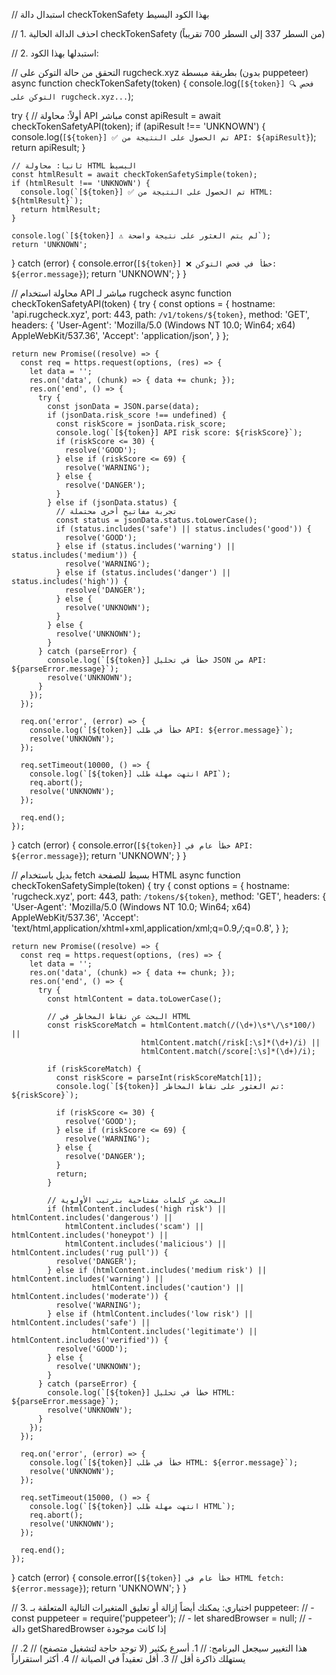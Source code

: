 // استبدال دالة checkTokenSafety بهذا الكود البسيط

// 1. احذف الدالة الحالية checkTokenSafety (من السطر 337 إلى السطر 700 تقريباً)

// 2. استبدلها بهذا الكود:

// التحقق من حالة التوكن على rugcheck.xyz بطريقة مبسطة (بدون puppeteer)
async function checkTokenSafety(token) {
  console.log(`[${token}] 🔍 فحص التوكن على rugcheck.xyz...`);
  
  try {
    // أولاً: محاولة API مباشر
    const apiResult = await checkTokenSafetyAPI(token);
    if (apiResult !== 'UNKNOWN') {
      console.log(`[${token}] ✅ تم الحصول على النتيجة من API: ${apiResult}`);
      return apiResult;
    }
    
    // ثانياً: محاولة HTML البسيط
    const htmlResult = await checkTokenSafetySimple(token);
    if (htmlResult !== 'UNKNOWN') {
      console.log(`[${token}] ✅ تم الحصول على النتيجة من HTML: ${htmlResult}`);
      return htmlResult;
    }
    
    console.log(`[${token}] ⚠️ لم يتم العثور على نتيجة واضحة`);
    return 'UNKNOWN';
    
  } catch (error) {
    console.error(`[${token}] ❌ خطأ في فحص التوكن: ${error.message}`);
    return 'UNKNOWN';
  }
}

// محاولة استخدام API مباشر لـ rugcheck
async function checkTokenSafetyAPI(token) {
  try {
    const options = {
      hostname: 'api.rugcheck.xyz',
      port: 443,
      path: `/v1/tokens/${token}`,
      method: 'GET',
      headers: {
        'User-Agent': 'Mozilla/5.0 (Windows NT 10.0; Win64; x64) AppleWebKit/537.36',
        'Accept': 'application/json',
      }
    };

    return new Promise((resolve) => {
      const req = https.request(options, (res) => {
        let data = '';
        res.on('data', (chunk) => { data += chunk; });
        res.on('end', () => {
          try {
            const jsonData = JSON.parse(data);
            if (jsonData.risk_score !== undefined) {
              const riskScore = jsonData.risk_score;
              console.log(`[${token}] API risk score: ${riskScore}`);
              if (riskScore <= 30) {
                resolve('GOOD');
              } else if (riskScore <= 69) {
                resolve('WARNING');
              } else {
                resolve('DANGER');
              }
            } else if (jsonData.status) {
              // تجربة مفاتيح أخرى محتملة
              const status = jsonData.status.toLowerCase();
              if (status.includes('safe') || status.includes('good')) {
                resolve('GOOD');
              } else if (status.includes('warning') || status.includes('medium')) {
                resolve('WARNING');
              } else if (status.includes('danger') || status.includes('high')) {
                resolve('DANGER');
              } else {
                resolve('UNKNOWN');
              }
            } else {
              resolve('UNKNOWN');
            }
          } catch (parseError) {
            console.log(`[${token}] خطأ في تحليل JSON من API: ${parseError.message}`);
            resolve('UNKNOWN');
          }
        });
      });

      req.on('error', (error) => {
        console.log(`[${token}] خطأ في طلب API: ${error.message}`);
        resolve('UNKNOWN');
      });

      req.setTimeout(10000, () => {
        console.log(`[${token}] انتهت مهلة طلب API`);
        req.abort();
        resolve('UNKNOWN');
      });

      req.end();
    });
  } catch (error) {
    console.error(`[${token}] خطأ عام في API: ${error.message}`);
    return 'UNKNOWN';
  }
}

// بديل باستخدام fetch بسيط للصفحة HTML
async function checkTokenSafetySimple(token) {
  try {
    const options = {
      hostname: 'rugcheck.xyz',
      port: 443,
      path: `/tokens/${token}`,
      method: 'GET',
      headers: {
        'User-Agent': 'Mozilla/5.0 (Windows NT 10.0; Win64; x64) AppleWebKit/537.36',
        'Accept': 'text/html,application/xhtml+xml,application/xml;q=0.9,*/*;q=0.8',
      }
    };

    return new Promise((resolve) => {
      const req = https.request(options, (res) => {
        let data = '';
        res.on('data', (chunk) => { data += chunk; });
        res.on('end', () => {
          try {
            const htmlContent = data.toLowerCase();
            
            // البحث عن نقاط المخاطر في HTML
            const riskScoreMatch = htmlContent.match(/(\d+)\s*\/\s*100/) || 
                                 htmlContent.match(/risk[:\s]*(\d+)/i) ||
                                 htmlContent.match(/score[:\s]*(\d+)/i);
            
            if (riskScoreMatch) {
              const riskScore = parseInt(riskScoreMatch[1]);
              console.log(`[${token}] تم العثور على نقاط المخاطر: ${riskScore}`);
              
              if (riskScore <= 30) {
                resolve('GOOD');
              } else if (riskScore <= 69) {
                resolve('WARNING');
              } else {
                resolve('DANGER');
              }
              return;
            }
            
            // البحث عن كلمات مفتاحية بترتيب الأولوية
            if (htmlContent.includes('high risk') || htmlContent.includes('dangerous') || 
                htmlContent.includes('scam') || htmlContent.includes('honeypot') ||
                htmlContent.includes('malicious') || htmlContent.includes('rug pull')) {
              resolve('DANGER');
            } else if (htmlContent.includes('medium risk') || htmlContent.includes('warning') ||
                      htmlContent.includes('caution') || htmlContent.includes('moderate')) {
              resolve('WARNING');
            } else if (htmlContent.includes('low risk') || htmlContent.includes('safe') ||
                      htmlContent.includes('legitimate') || htmlContent.includes('verified')) {
              resolve('GOOD');
            } else {
              resolve('UNKNOWN');
            }
          } catch (parseError) {
            console.log(`[${token}] خطأ في تحليل HTML: ${parseError.message}`);
            resolve('UNKNOWN');
          }
        });
      });

      req.on('error', (error) => {
        console.log(`[${token}] خطأ في طلب HTML: ${error.message}`);
        resolve('UNKNOWN');
      });

      req.setTimeout(15000, () => {
        console.log(`[${token}] انتهت مهلة طلب HTML`);
        req.abort();
        resolve('UNKNOWN');
      });

      req.end();
    });
  } catch (error) {
    console.error(`[${token}] خطأ عام في HTML fetch: ${error.message}`);
    return 'UNKNOWN';
  }
}

// 3. اختياري: يمكنك أيضاً إزالة أو تعليق المتغيرات التالية المتعلقة بـ puppeteer:
// - const puppeteer = require('puppeteer');
// - let sharedBrowser = null;
// - دالة getSharedBrowser إذا كانت موجودة

// هذا التغيير سيجعل البرنامج:
// 1. أسرع بكثير (لا توجد حاجة لتشغيل متصفح)
// 2. يستهلك ذاكرة أقل
// 3. أقل تعقيداً في الصيانة
// 4. أكثر استقراراً
